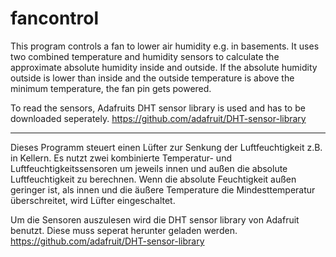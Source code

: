 fancontrol
==========
This program controls a fan to lower air humidity e.g. in basements.
It uses two combined temperature and humidity sensors to calculate
the approximate absolute humidity inside and outside.
If the absolute humidity outside is lower than inside and the outside
temperature is above the minimum temperature, the fan pin gets powered.

To read the sensors, Adafruits DHT sensor library is used and
has to be downloaded seperately.
https://github.com/adafruit/DHT-sensor-library

----------

Dieses Programm steuert einen Lüfter zur Senkung der Luftfeuchtigkeit
z.B. in Kellern.
Es nutzt zwei kombinierte Temperatur- und Luftfeuchtigkeitssensoren um jeweils
innen und außen die absolute Luftfeuchtigkeit zu berechnen.
Wenn die absolute Feuchtigkeit außen geringer ist, als innen und
die äußere Temperature die Mindesttemperatur überschreitet,
wird Lüfter eingeschaltet.

Um die Sensoren auszulesen wird die DHT sensor library von Adafruit benutzt.
Diese muss seperat herunter geladen werden.
https://github.com/adafruit/DHT-sensor-library
